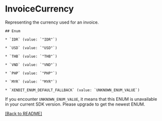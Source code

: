 # InvoiceCurrency
Representing the currency used for an invoice.

    ## Enum
    
    * `IDR` (value: `"IDR"`)
    
    * `USD` (value: `"USD"`)
    
    * `THB` (value: `"THB"`)
    
    * `VND` (value: `"VND"`)
    
    * `PHP` (value: `"PHP"`)
    
    * `MYR` (value: `"MYR"`)
    
    * `XENDIT_ENUM_DEFAULT_FALLBACK` (value: `UNKNOWN_ENUM_VALUE`)

If you encounter `UNKNOWN_ENUM_VALUE`, it means that this ENUM is unavailable in your current SDK version. Please upgrade to get the newest ENUM.

[[Back to README]](../../README.md)


